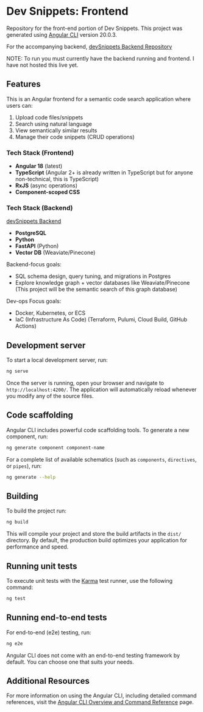 # Dev Snippets: Frontend
Repository for the front-end portion of Dev Snippets. This project was generated using [Angular CLI](https://github.com/angular/angular-cli) version 20.0.3.

For the accompanying backend, [devSnippets Backend Repository](https://github.com/WesloTheWeb/devSnippets-backend)

NOTE: To run you must currently have the backend running and frontend. I have not hosted this live yet.

## Features
This is an Angular frontend for a semantic code search application where users can:
1. Upload code files/snippets
2. Search using natural language
3. View semantically similar results
4. Manage their code snippets (CRUD operations)

### Tech Stack (Frontend)
- **Angular 18** (latest)
- **TypeScript** (Angular 2+ is already written in TypeScript but for anyone non-technical, this is TypeScript)
- **RxJS** (async operations)
- **Component-scoped CSS**

### Tech Stack (Backend)
[devSnippets Backend](https://github.com/WesloTheWeb/devSnippets-backend)
- **PostgreSQL** 
- **Python**
- **FastAPI** (Python)
- **Vector DB** (Weaviate/Pinecone)

Backend-focus goals:
- SQL schema design, query tuning, and migrations in Postgres
- Explore knowledge graph + vector databases like Weaviate/Pinecone
(This project will be the semantic search of this graph database)

Dev-ops Focus goals:
- Docker, Kubernetes, or ECS
- IaC (Infrastructure As Code) (Terraform, Pulumi, Cloud Build, GitHub Actions)

## Development server

To start a local development server, run:

```bash
ng serve
```

Once the server is running, open your browser and navigate to `http://localhost:4200/`. The application will automatically reload whenever you modify any of the source files.

## Code scaffolding

Angular CLI includes powerful code scaffolding tools. To generate a new component, run:

```bash
ng generate component component-name
```

For a complete list of available schematics (such as `components`, `directives`, or `pipes`), run:

```bash
ng generate --help
```

## Building

To build the project run:

```bash
ng build
```

This will compile your project and store the build artifacts in the `dist/` directory. By default, the production build optimizes your application for performance and speed.

## Running unit tests

To execute unit tests with the [Karma](https://karma-runner.github.io) test runner, use the following command:

```bash
ng test
```

## Running end-to-end tests

For end-to-end (e2e) testing, run:

```bash
ng e2e
```

Angular CLI does not come with an end-to-end testing framework by default. You can choose one that suits your needs.

## Additional Resources

For more information on using the Angular CLI, including detailed command references, visit the [Angular CLI Overview and Command Reference](https://angular.dev/tools/cli) page.
